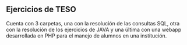 ## Ejercicios de TESO

Cuenta con 3 carpetas, una con la resolución de las consultas SQL, otra con la resolución de los ejercicios de JAVA 
y una última con una webapp desarrollada en PHP para el manejo de alumnos en una institución.
